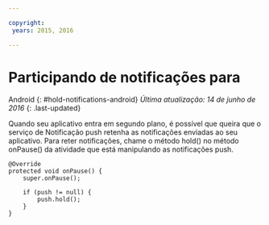 ```yaml
---

copyright:
 years: 2015, 2016

---
```


# Participando de notificações para
Android
{: #hold-notifications-android}
*Última atualização: 14 de junho de 2016*
{: .last-updated}

Quando seu aplicativo entra em segundo plano, é possível que queira que o serviço de Notificação push retenha as notificações enviadas ao seu aplicativo. Para reter notificações, chame o método
hold() no método onPause() da atividade que está manipulando as notificações push.

```
@Override
protected void onPause() {
    super.onPause();

    if (push != null) {
        push.hold();
    }
} 
```
